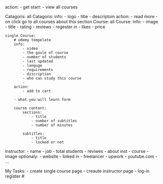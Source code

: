 action: 
    - get start:
        - view all courses

Catagoris:
    all Catagoris:
        info:
            - logo
            - title
            - descriptoin
        action:
            - read more
            - on click go to all courses about this section
Course:
    all Course:
        info:
            - image
            - title
            - rating
            - reviews
            - regester in
            - likes
            - price
        
    single Course:
        # udemy tempelate
        info:
            - video
            - the goule of course
            - number of students
            - last updated
            - languge
            - requirements
            - discription
            - who can study this course
            - 
        action:
            - add to cart
        
        - what you will learn form

        course content: 
            sections:
                - title
                - number of subtitles
                - number of minutes

            subtitles:
                - title
                - locked or not

instructor:
    - name
    - job
    - total students
    - reviwes
    - about inst
    - course
    - image
    optionaly:
        - website
        - linked in
        - freelancer
        - upwork 
        - youtube.com
        - ...

        
            



        


My Tasks:
    - create single course page
    - creaute instructor page
    - log-in register #


